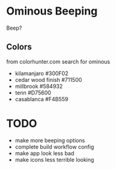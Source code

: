# Ominous Beeping

Beep?


## Colors
from colorhunter.com search for ominous

- kilamanjaro #300F02 
- cedar wood finish #711500 
- millbrook #584932 
- tenn #D75600 
- casablanca #F4B559

# TODO
- make more beeping options
- complete build workflow config
- make app look less bad
- make icons less terrible looking
